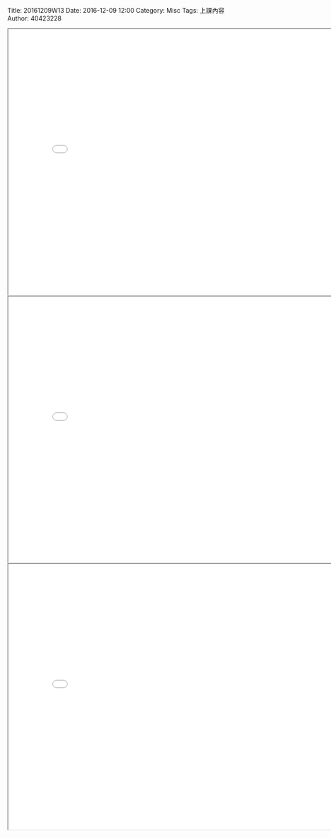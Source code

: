 Title: 20161209W13
Date: 2016-12-09 12:00
Category: Misc
Tags: 上課內容
Author: 40423228

<iframe src="./../data/W13_1.html" width="800" height="600"></iframe>
<iframe src="./../data/W13_2.html" width="800" height="600"></iframe>
<iframe src="./../data/W13_3.html" width="800" height="600"></iframe>
